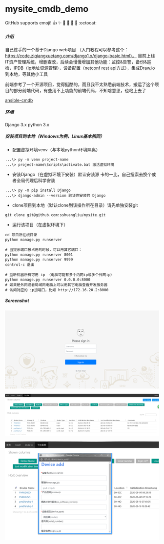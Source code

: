 # mysite_cmdb_demo
GitHub supports emoji!
:+1: :sparkles: :camel: :tada:
:rocket: :metal: :octocat:

##### 介绍
自己练手的一个基于Django web项目 （入门教程可以参考这个：https://code.ziqiangxuetang.com/django1.x/django-basic.html）。
目前上线 IT资产管理系统，增删查改，后续会慢慢增加其他功能：监控&告警，备份&巡检，IPDB（ip地址资源管理），设备配置（netconf rest api方式），集成Draw.io到本地，等其他小工具

前端参考了一个开源项目，觉得挺酷的，而且我不太熟悉前端技术，搬运了这个项目的部分前端代码，有些用不上功能的前端代码，不知啥意思，也粘上去了

[ansible-cmdb](https://github.com/fboender/ansible-cmdb)
##### 环境
Django 3.x
python 3.x

##### 安装项目到本地（Windows为例，Linux基本相同）
* 配置虚拟环境venv（与本地python环境隔离）
~~~
...\> py -m venv project-name
...\> project-name\Scripts\activate.bat 激活虚拟环境
~~~
* 安装Django（在虚拟环境下安装）默认安装源 卡的一比，自己搜索去换个或者全局代理后科学安装
~~~
...\> py -m pip install Django
...\> django-admin --version 验证你安装的 Django
~~~
* clone项目到本地（默认clone到该操作所在目录）请先单独安装git
~~~
git clone git@github.com:sshuangliu/mysite.git
~~~
* 运行该项目（在虚拟环境下）
~~~
cd 项目所在根目录
python manage.py runserver
 
# 当提示端口被占用的时候，可以用其它端口：
python manage.py runserver 8001
python manage.py runserver 9999
control-c 退出
 
# 监听机器所有可用 ip （电脑可能有多个内网ip或多个外网ip）
python manage.py runserver 0.0.0.0:8000
# 如果是外网或者局域网电脑上可以用其它电脑查看开发服务器
# 访问对应的 ip加端口，比如 http://172.16.20.2:8000
~~~

##### Screenshot

![image](https://github.com/sshuangliu/mysite/blob/master/readmeImage/login.png)

![image](https://github.com/sshuangliu/mysite/blob/master/readmeImage/asset.png)

![image](https://github.com/sshuangliu/mysite/blob/master/readmeImage/device_add.png)


